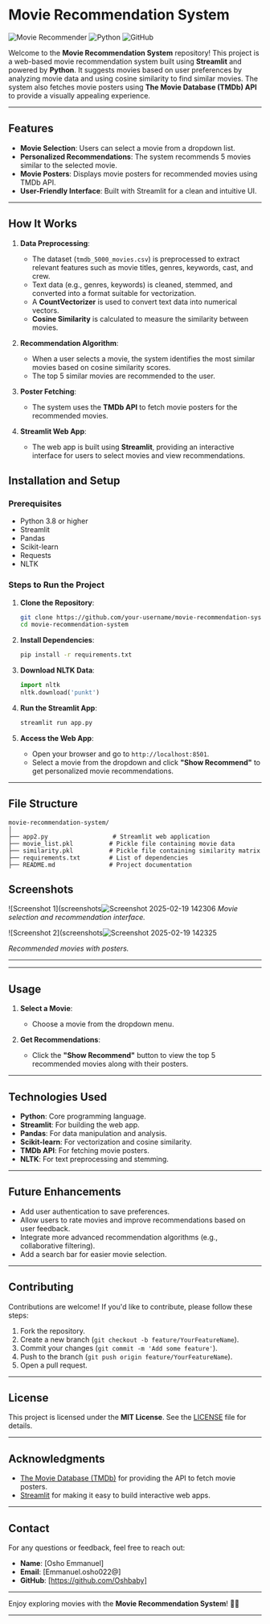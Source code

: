 # Movie Recommendation System

![Movie Recommender](https://img.shields.io/badge/Streamlit-Web%20App-brightgreen) ![Python](https://img.shields.io/badge/Python-3.8%2B-blue) ![GitHub](https://img.shields.io/badge/GitHub-Open%20Source-success)

Welcome to the **Movie Recommendation System** repository! This project is a web-based movie recommendation system built using **Streamlit** and powered by **Python**. It suggests movies based on user preferences by analyzing movie data and using cosine similarity to find similar movies. The system also fetches movie posters using **The Movie Database (TMDb) API** to provide a visually appealing experience.

---

## Features

- **Movie Selection**: Users can select a movie from a dropdown list.
- **Personalized Recommendations**: The system recommends 5 movies similar to the selected movie.
- **Movie Posters**: Displays movie posters for recommended movies using TMDb API.
- **User-Friendly Interface**: Built with Streamlit for a clean and intuitive UI.

---

## How It Works

1. **Data Preprocessing**:
   - The dataset (`tmdb_5000_movies.csv`) is preprocessed to extract relevant features such as movie titles, genres, keywords, cast, and crew.
   - Text data (e.g., genres, keywords) is cleaned, stemmed, and converted into a format suitable for vectorization.
   - A **CountVectorizer** is used to convert text data into numerical vectors.
   - **Cosine Similarity** is calculated to measure the similarity between movies.

2. **Recommendation Algorithm**:
   - When a user selects a movie, the system identifies the most similar movies based on cosine similarity scores.
   - The top 5 similar movies are recommended to the user.

3. **Poster Fetching**:
   - The system uses the **TMDb API** to fetch movie posters for the recommended movies.

4. **Streamlit Web App**:
   - The web app is built using **Streamlit**, providing an interactive interface for users to select movies and view recommendations.

## Installation and Setup

### Prerequisites

- Python 3.8 or higher
- Streamlit
- Pandas
- Scikit-learn
- Requests
- NLTK

### Steps to Run the Project

1. **Clone the Repository**:
   ```bash
   git clone https://github.com/your-username/movie-recommendation-system.git
   cd movie-recommendation-system
   ```

2. **Install Dependencies**:
   ```bash
   pip install -r requirements.txt
   ```

3. **Download NLTK Data**:
   ```python
   import nltk
   nltk.download('punkt')
   ```

4. **Run the Streamlit App**:
   ```bash
   streamlit run app.py
   ```

5. **Access the Web App**:
   - Open your browser and go to `http://localhost:8501`.
   - Select a movie from the dropdown and click **"Show Recommend"** to get personalized movie recommendations.

---

## File Structure

```
movie-recommendation-system/
│
├── app2.py                  # Streamlit web application
├── movie_list.pkl          # Pickle file containing movie data
├── similarity.pkl          # Pickle file containing similarity matrix
├── requirements.txt        # List of dependencies
├── README.md               # Project documentation
```



## Screenshots

![Screenshot 1](screenshots![Screenshot 2025-02-19 142306](https://github.com/user-attachments/assets/e520f86c-ad60-4578-bf2c-1a949578d8ad)
*Movie selection and recommendation interface.*

![Screenshot 2](screenshots![Screenshot 2025-02-19 142325](https://github.com/user-attachments/assets/c642310c-a1cb-493f-80a6-f84e9b89893f)

*Recommended movies with posters.*

---

---

## Usage

1. **Select a Movie**:
   - Choose a movie from the dropdown menu.

2. **Get Recommendations**:
   - Click the **"Show Recommend"** button to view the top 5 recommended movies along with their posters.

---

## Technologies Used

- **Python**: Core programming language.
- **Streamlit**: For building the web app.
- **Pandas**: For data manipulation and analysis.
- **Scikit-learn**: For vectorization and cosine similarity.
- **TMDb API**: For fetching movie posters.
- **NLTK**: For text preprocessing and stemming.

---

## Future Enhancements

- Add user authentication to save preferences.
- Allow users to rate movies and improve recommendations based on user feedback.
- Integrate more advanced recommendation algorithms (e.g., collaborative filtering).
- Add a search bar for easier movie selection.

---

## Contributing

Contributions are welcome! If you'd like to contribute, please follow these steps:

1. Fork the repository.
2. Create a new branch (`git checkout -b feature/YourFeatureName`).
3. Commit your changes (`git commit -m 'Add some feature'`).
4. Push to the branch (`git push origin feature/YourFeatureName`).
5. Open a pull request.

---

## License

This project is licensed under the **MIT License**. See the [LICENSE](LICENSE) file for details.

---

## Acknowledgments

- [The Movie Database (TMDb)](https://www.themoviedb.org/) for providing the API to fetch movie posters.
- [Streamlit](https://streamlit.io/) for making it easy to build interactive web apps.

---

## Contact

For any questions or feedback, feel free to reach out:

- **Name**: [Osho Emmanuel]
- **Email**: [Emmanuel.osho022@]
- **GitHub**: [https://github.com/Oshbaby]

---

Enjoy exploring movies with the **Movie Recommendation System**! 🎥🍿

---



